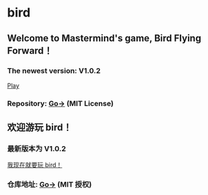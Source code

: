 # bird
## Welcome to Mastermind's game, Bird Flying Forward！
### The newest version: V1.0.2
<a href="https://aenf23.github.io/birdGamehome/birdGamenew1.0.3/">Play</a>

### Repository: <a href="https://www.github.com/aenf23/bird/">Go-></a> (MIT License)

## 欢迎游玩 bird！
### 最新版本为 V1.0.2
<a href="https://aenf23.github.io/birdGamehome/birdGamenew1.0.3/">我现在就要玩 bird！</a>

### 仓库地址: <a href="https://www.github.com/aenf23/bird/">Go-></a> (MIT 授权)
